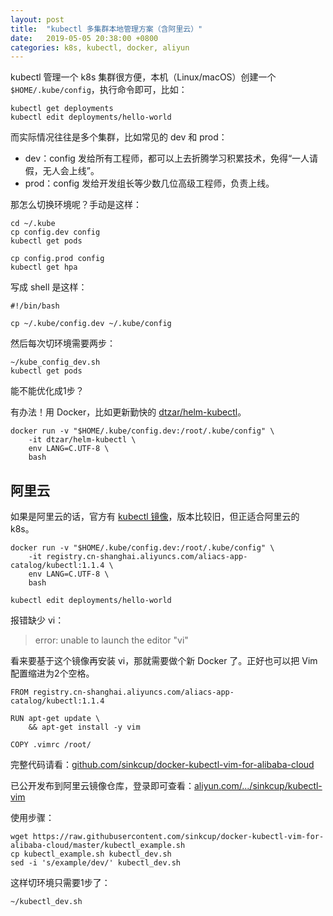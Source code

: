 ```yaml
---
layout: post
title:  "kubectl 多集群本地管理方案（含阿里云）"
date:   2019-05-05 20:38:00 +0800
categories: k8s, kubectl, docker, aliyun
---
```


kubectl 管理一个 k8s 集群很方便，本机（Linux/macOS）创建一个 `$HOME/.kube/config`，执行命令即可，比如：

```
kubectl get deployments
kubectl edit deployments/hello-world
```

而实际情况往往是多个集群，比如常见的 dev 和 prod：

* dev：config 发给所有工程师，都可以上去折腾学习积累技术，免得“一人请假，无人会上线”。
* prod：config 发给开发组长等少数几位高级工程师，负责上线。

那怎么切换环境呢？手动是这样：

```
cd ~/.kube
cp config.dev config
kubectl get pods

cp config.prod config
kubectl get hpa
```

写成 shell 是这样：

```
#!/bin/bash

cp ~/.kube/config.dev ~/.kube/config
```

然后每次切环境需要两步：

```
~/kube_config_dev.sh
kubectl get pods
```

能不能优化成1步？

有办法！用 Docker，比如更新勤快的 [dtzar/helm-kubectl](https://hub.docker.com/r/dtzar/helm-kubectl/)。

```
docker run -v "$HOME/.kube/config.dev:/root/.kube/config" \
    -it dtzar/helm-kubectl \
    env LANG=C.UTF-8 \
    bash
```

## 阿里云

如果是阿里云的话，官方有 [kubectl 镜像](https://cr.console.aliyun.com/images/cn-shanghai/aliacs-app-catalog/kubectl/detail)，版本比较旧，但正适合阿里云的 k8s。

```
docker run -v "$HOME/.kube/config.dev:/root/.kube/config" \
    -it registry.cn-shanghai.aliyuncs.com/aliacs-app-catalog/kubectl:1.1.4 \
    env LANG=C.UTF-8 \
    bash
 
kubectl edit deployments/hello-world
```

报错缺少 vi：

> error: unable to launch the editor "vi"

看来要基于这个镜像再安装 vi，那就需要做个新 Docker 了。正好也可以把 Vim 配置缩进为2个空格。


```
FROM registry.cn-shanghai.aliyuncs.com/aliacs-app-catalog/kubectl:1.1.4

RUN apt-get update \
    && apt-get install -y vim

COPY .vimrc /root/
```

完整代码请看：[github.com/sinkcup/docker-kubectl-vim-for-alibaba-cloud](https://github.com/sinkcup/docker-kubectl-vim-for-alibaba-cloud)

已公开发布到阿里云镜像仓库，登录即可查看：[aliyun.com/.../sinkcup/kubectl-vim](https://cr.console.aliyun.com/images/cn-shanghai/sinkcup/kubectl-vim-for-aliyun/detail)

使用步骤：

```
wget https://raw.githubusercontent.com/sinkcup/docker-kubectl-vim-for-alibaba-cloud/master/kubectl_example.sh
cp kubectl_example.sh kubectl_dev.sh
sed -i 's/example/dev/' kubectl_dev.sh
```

这样切环境只需要1步了：

```
~/kubectl_dev.sh
```
